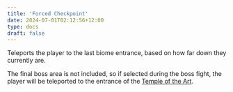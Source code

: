```yaml
---
title: 'Forced Checkpoint'
date: 2024-07-01T02:12:56+12:00
type: docs
draft: false
---
```


Teleports the player to the last biome entrance, based on how far down they currently are.

The final boss area is not included, so if selected during the boss fight, the player will be teleported to the entrance of the [Temple of the Art](https://noita.wiki.gg/wiki/Temple_of_the_Art).
